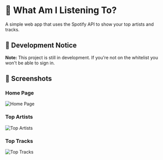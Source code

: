 # 🎵 What Am I Listening To?  

A simple web app that uses the Spotify API to show your top artists and tracks.  

## 🚧 Development Notice  
**Note:** This project is still in development. If you're not on the whitelist you won't be able to sign in.  

## 📸 Screenshots  
### Home Page  
![Home Page](https://github.com/user-attachments/assets/efce3daf-a8c3-4233-b180-aa0d4fc02b98)  

### Top Artists  
![Top Artists](https://github.com/user-attachments/assets/06d63e8b-fcc6-4863-8ff4-ee7f5276d534)  

### Top Tracks  
![Top Tracks](https://github.com/user-attachments/assets/4ab86233-db18-4414-81ed-6de375f47f15)  
